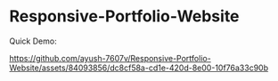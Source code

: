 # Responsive-Portfolio-Website
Quick Demo:

https://github.com/ayush-7607v/Responsive-Portfolio-Website/assets/84093856/dc8cf58a-cd1e-420d-8e00-10f76a33c90b


